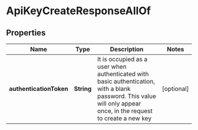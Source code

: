 

# ApiKeyCreateResponseAllOf


## Properties

| Name | Type | Description | Notes |
|------------ | ------------- | ------------- | -------------|
|**authenticationToken** | **String** | It is occupied as a user when authenticated with basic authentication, with a blank password. This value will only appear once, in the request to create a new key |  [optional] |



